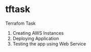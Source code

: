# tftask
Terrafom Task

1. Creating AWS Instances
2. Deploying Application
3. Testing the app using Web Service